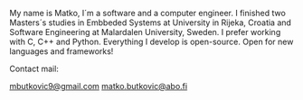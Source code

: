 My name is Matko, I´m a software and a computer engineer. I finished two Masters´s studies in Embbeded Systems at University in Rijeka, Croatia and Software Engineering at Malardalen University, Sweden. I prefer working with C, C++ and Python. Everything I develop is open-source. Open for new languages and frameworks!

Contact mail:

mbutkovic9@gmail.com
matko.butkovic@abo.fi
